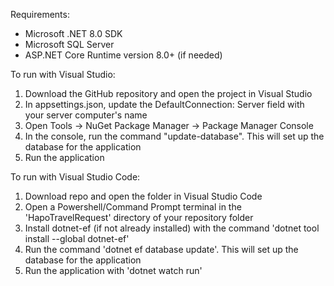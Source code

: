 Requirements:
- Microsoft .NET 8.0 SDK
- Microsoft SQL Server
- ASP.NET Core Runtime version 8.0+ (if needed)

To run with Visual Studio: 
1. Download the GitHub repository and open the project in Visual Studio
2. In appsettings.json, update the DefaultConnection: Server field with your server computer's name
3. Open Tools -> NuGet Package Manager -> Package Manager Console
4. In the console, run the command "update-database". This will set up the database for the application
5. Run the application

To run with Visual Studio Code:
1. Download repo and open the folder in Visual Studio Code
2. Open a Powershell/Command Prompt terminal in the 'HapoTravelRequest' directory of your repository folder
3. Install dotnet-ef (if not already installed) with the command 'dotnet tool install --global dotnet-ef'
4. Run the command 'dotnet ef database update'. This will set up the database for the application
5. Run the application with 'dotnet watch run'